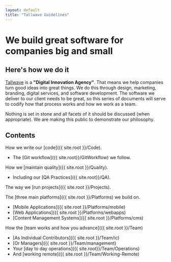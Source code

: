 ```yaml
---
layout: default
title: "Tallwave Guidelines"
---
```


# We build great software for companies big and small

## Here's how we do it

[Tallwave](https://tallwave.com) is a **"Digital Innovation Agency"**. That means we help companies turn good ideas into great things. We do this through design, marketing, branding, digital services, and software development. The software we deliver to our client needs to be great, so this series of documents will serve to codify how that process works and how we work as a team.

Nothing is set in stone and all facets of it should be discussed (when appropriate). We are making this public to demonstrate our philosophy.

## Contents

How we write our [code]({{ site.root }}/Code).
* The [Git workflow]({{ site.root}}/GitWorkflow) we follow.

How we [maintain quality]({{ site.root }}/Quality).
* Including our [QA Practices]({{ site.root}}/QA).

The way we [run projects]({{ site.root }}/Projects).

The [three main platforms]({{ site.root }}/Platforms) we build on.
* [Mobile Applications]({{ site.root }}/Platforms/mobile)
* [Web Applications]({{ site.root }}/Platforms/webapps)
* [Content Management Systems]({{ site.root }}/Platforms/cms)

How the [team works and how you advance]({{ site.root }}/Team)
* [As Individual Contributors]({{ site.root }}/Team/ic)
* [Or Managers]({{ site.root }}/Team/management)
* Your [day to day operations]({{ site.root}}/Team/Operations)
* And [working remote]({{ site.root }}/Team/Working-Remote)
